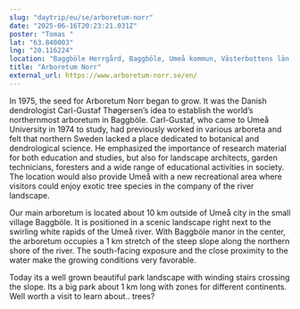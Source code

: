 ```yaml
---
slug: "daytrip/eu/se/arboretum-norr"
date: "2025-06-16T20:23:21.031Z"
poster: "Tomas "
lat: "63.840003"
lng: "20.116224"
location: "Baggböle Herrgård, Baggböle, Umeå kommun, Västerbottens län, 901 37, Sverige"
title: "Arboretum Norr"
external_url: https://www.arboretum-norr.se/en/
---
```

In 1975, the seed for Arboretum Norr began to grow. It was the Danish dendrologist Carl-Gustaf Thøgersen’s idea to establish the world’s northernmost arboretum in Baggböle. Carl-Gustaf, who came to Umeå University in 1974 to study, had previously worked in various arboreta and felt that northern Sweden lacked a place dedicated to botanical and dendrological science. He emphasized the importance of research material for both education and studies, but also for landscape architects, garden technicians, foresters and a wide range of educational activities in society. The location would also provide Umeå with a new recreational area where visitors could enjoy exotic tree species in the company of the river landscape.

Our main arboretum is located about 10 km outside of Umeå city in the small village Baggböle. It is positioned in a scenic landscape right next to the swirling white rapids of the Umeå river. With Baggböle manor in the center, the arboretum occupies a 1 km stretch of the steep slope along the northern shore of the river. The south-facing exposure and the close proximity to the water make the growing conditions very favorable.

Today its a well grown beautiful park landscape with winding stairs crossing the slope. Its a big park about 1 km long with zones for different continents. Well worth a visit to learn about.. trees?
